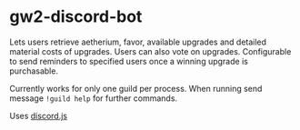 # gw2-discord-bot

Lets users retrieve aetherium, favor, available upgrades and detailed material costs of upgrades.
Users can also vote on upgrades. Configurable to send reminders to specified users once a winning upgrade is purchasable.

Currently works for only one guild per process. 
When running send message ```!guild help``` for further commands.

Uses [discord.js](https://discord.js.org)
